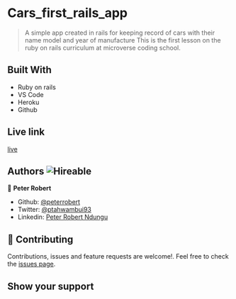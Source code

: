 # Cars_first_rails_app

> A simple app created in rails for keeping record of cars with their name model and year of manufacture
 > This is the first lesson on the ruby on rails curriculum at microverse coding school.

## Built With

- Ruby on rails 
- VS Code
- Heroku
- Github

## Live link

[live](https://hidden-shore-68093.herokuapp.com/)


## Authors  ![Hireable](https://img.shields.io/badge/HIREABLE-YES-yellowgreen&?style=for-the-badge)

👤 **Peter Robert**

- Github: [@peterrobert](https://github.com/peterrobert)
- Twitter: [@ptahwambui93](https://twitter.com/Ptahwambui93)
- Linkedin: [Peter Robert Ndungu](https://www.linkedin.com/in/peter-rob-ndungu/)

## 🤝 Contributing

Contributions, issues and feature requests are welcome!. Feel free to check the [issues page](issues/).

## Show your support
